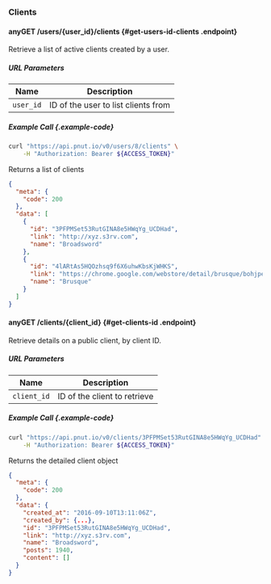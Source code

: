 ### Clients


#### <span class="endpoint-meta"><i class="fa fa-lock" aria-hidden="true"></i> any</span><span class="method method-get">GET</span> /users/<span class="call-param">{user_id}</span>/clients [<i class="fa fa-paragraph" aria-hidden="true"></i>](#get-users-id-clients) {#get-users-id-clients .endpoint}

Retrieve a list of active clients created by a user.

##### URL Parameters

Name|Description
-|-
`user_id`|ID of the user to list clients from

##### Example Call {.example-code}

```bash
curl "https://api.pnut.io/v0/users/8/clients" \
    -H "Authorization: Bearer ${ACCESS_TOKEN}"
```

Returns a list of clients

```json
{
  "meta": {
    "code": 200
  },
  "data": [
    {
      "id": "3PFPMSet53RutGINA8e5HWqYg_UCDHad",
      "link": "http://xyz.s3rv.com",
      "name": "Broadsword"
    },
    {
      "id": "4lARtAs5HQOzhsq9f6X6uhwKbsKjWHKS",
      "link": "https://chrome.google.com/webstore/detail/brusque/bohjpenpllkadgmknlgkahfbiepenhkj",
      "name": "Brusque"
    }
  ]
}
```


#### <span class="endpoint-meta"><i class="fa fa-lock" aria-hidden="true"></i> any</span><span class="method method-get">GET</span> /clients/<span class="call-param">{client_id}</span> [<i class="fa fa-paragraph" aria-hidden="true"></i>](#get-clients-id) {#get-clients-id .endpoint}

Retrieve details on a public client, by client ID.

##### URL Parameters

Name|Description
-|-
`client_id`|ID of the client to retrieve

##### Example Call {.example-code}

```bash
curl "https://api.pnut.io/v0/clients/3PFPMSet53RutGINA8e5HWqYg_UCDHad" \
    -H "Authorization: Bearer ${ACCESS_TOKEN}"
```

Returns the detailed client object

```json
{
  "meta": {
    "code": 200
  },
  "data": {
    "created_at": "2016-09-10T13:11:06Z",
    "created_by": {...},
    "id": "3PFPMSet53RutGINA8e5HWqYg_UCDHad",
    "link": "http://xyz.s3rv.com",
    "name": "Broadsword",
    "posts": 1940,
    "content": []
  }
}
```